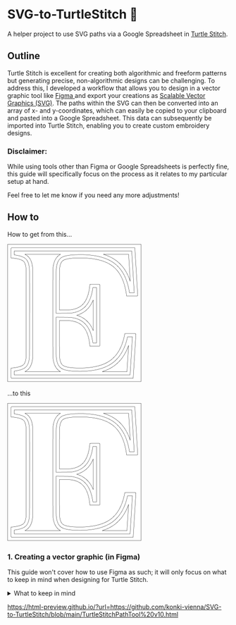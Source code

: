 # SVG-to-TurtleStitch 🐢

A helper project to use SVG paths via a Google Spreadsheet in <a href="https://www.turtlestitch.org/">Turtle Stitch</a>.

## Outline

Turtle Stitch is excellent for creating both algorithmic and freeform patterns but generating precise, non-algorithmic designs can be challenging. To address this, I developed a workflow that allows you to design in a vector graphic tool like <a href="https://www.figma.com/">Figma </a> and export your creations as <a href="https://en.wikipedia.org/wiki/SVG">Scalable Vector Graphics (SVG)</a>. The paths within the SVG can then be converted into an array of x- and y-coordinates, which can easily be copied to your clipboard and pasted into a Google Spreadsheet. This data can subsequently be imported into Turtle Stitch, enabling you to create custom embroidery designs.

### Disclaimer:

While using tools other than Figma or Google Spreadsheets is perfectly fine, this guide will specifically focus on the process as it relates to my particular setup at hand.

Feel free to let me know if you need any more adjustments!

## How to

How to get from this…

![Complex capital letter 'E' like to be used for a monogram or similar](assets/Letter-E@0.5x.png)

…to this

![Complex capital letter 'E' like to be used for a monogram or similar](assets/Letter-E@0.5x.png)


### 1. Creating a vector graphic (in Figma)
This guide won't cover how to use Figma as such; it will only focus on what to keep in mind when designing for Turtle Stitch.

<details>
<summary>What to keep in mind</summary>

  1. Make sure that the design you want to export as SVG is not bigger than what your stitching machine can handle. In my case, I figured out that a design in Figma which is 900 x 650 pixels, will result in a stitching of 18 x 13cm (which is the maximum my machine can handle).
  2. Every "single line" to get stitched has to be its own layer in Figma which will result in an individual path per layer once the creation gets exported from Figma as an SVG.
  3. The order of the layers in Figma will translate to the order of the paths in the SVG (top layer -> path 1, second layer -> path 2, last layer -> last path). For complex designs it might make sense to keep this in mind for a better overview.
  4. All the different paths (=single lines) in Figma have to be grouped to keep their position relative to each other. The entire group has to be exported as SVG.
  5. Designs have to be flipped (upside down) in Figma to show up correctly in Turtle Stitch.

</details>

<!-- ### 1. Creating a vector graphic (in Figma)
This guide won't cover how you use Figma as such; it will only focus on what to keep in mind when designing for Turtle Stitch.

> [!TIP]
> Make sure that the design you want to export as SVG is not bigger than what your stitching machine can handle. In my case, I figured out that a design in Figma which is 900 x 650 pixels, will result in a stitching of 18 x 13cm (which is the maximum my machine can handle).

- Every "single line" to get stitched has to be its own layer in Figma which will result in an individual path per layer once the creation gets exported from Figma as an SVG.
- The order of the layers in Figma will translate to the order of the paths in the SVG (top layer -> path 1, second layer -> path 2, last layer -> last path). For complex designs it might make sense to keep this in mind for a better overview.
- All the different paths (=single lines) in Figma have to be grouped to keep their position relative to each other. The entire group has to be exported as SVG.
- Designs have to be flipped (upside down) in Figma to show up correctly in Turtle Stitch.-->


https://html-preview.github.io/?url=https://github.com/konki-vienna/SVG-to-TurtleStitch/blob/main/TurtleStitchPathTool%20v10.html
